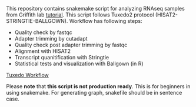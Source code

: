 This repository contains snakemake script for analyzing RNAseq samples from Griffith lab [tutorial](http://genomedata.org/rnaseq-tutorial/practical.tar). This script follows Tuxedo2 protocol (HISAT2-STRINGTIE-BALLGOWN). Workflow has following steps:
* Quality check by fastqc
* Adapter trimming by cutadapt
* Quality check post adapter trimming by fastqc
* Alignment with HISAT2
* Transcript quanitification with Stringtie
* Statistical tests and visualization with Ballgown (in R)

[Tuxedo Workflow](https://drive.google.com/uc?id=1TIwsrxA3w64SoJYh6OasGBo8iVYQMiQf)

Please **note** that **this script is not production ready**. This is for beginners in using snakemake. For generating graph, snakefile should be in sentence case.


